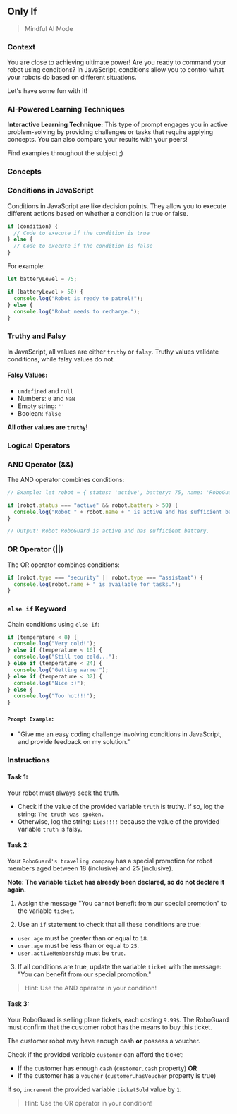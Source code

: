 ## Only If

> Mindful AI Mode

### Context

You are close to achieving ultimate power! Are you ready to command your robot using conditions? In JavaScript, conditions allow you to control what your robots do based on different situations.

Let's have some fun with it!

### AI-Powered Learning Techniques

**Interactive Learning Technique:**
This type of prompt engages you in active problem-solving by providing challenges or tasks that require applying concepts. You can also compare your results with your peers!

Find examples throughout the subject ;)

### Concepts

### Conditions in JavaScript

Conditions in JavaScript are like decision points. They allow you to execute different actions based on whether a condition is true or false.

```js
if (condition) {
  // Code to execute if the condition is true
} else {
  // Code to execute if the condition is false
}
```

For example:

```js
let batteryLevel = 75;

if (batteryLevel > 50) {
  console.log("Robot is ready to patrol!");
} else {
  console.log("Robot needs to recharge.");
}
```

### Truthy and Falsy

In JavaScript, all values are either `truthy` or `falsy`. Truthy values validate conditions, while falsy values do not.

#### Falsy Values:

- `undefined` and `null`
- Numbers: `0` and `NaN`
- Empty string: `''`
- Boolean: `false`

**All other values are `truthy`!**

### Logical Operators

### AND Operator (&&)

The AND operator combines conditions:

```js
// Example: let robot = { status: 'active', battery: 75, name: 'RoboGuard' };

if (robot.status === "active" && robot.battery > 50) {
  console.log("Robot " + robot.name + " is active and has sufficient battery.");
}

// Output: Robot RoboGuard is active and has sufficient battery.
```

### OR Operator (||)

The OR operator combines conditions:

```js
if (robot.type === "security" || robot.type === "assistant") {
  console.log(robot.name + " is available for tasks.");
}
```

### `else if` Keyword

Chain conditions using `else if`:

```js
if (temperature < 8) {
  console.log("Very cold!");
} else if (temperature < 16) {
  console.log("Still too cold...");
} else if (temperature < 24) {
  console.log("Getting warmer");
} else if (temperature < 32) {
  console.log("Nice :)");
} else {
  console.log("Too hot!!!");
}
```

#### **`Prompt Example`**:

- "Give me an easy coding challenge involving conditions in JavaScript, and provide feedback on my solution."

### Instructions

#### Task 1:

Your robot must always seek the truth.

- Check if the value of the provided variable `truth` is truthy. If so, log the string: `The truth was spoken.`
- Otherwise, log the string: `Lies!!!!` because the value of the provided variable `truth` is falsy.

#### Task 2:

Your `RoboGuard's traveling company` has a special promotion for robot members aged between 18 (inclusive) and 25 (inclusive).

**Note: The variable `ticket` has already been declared, so do not declare it again.**

1. Assign the message "You cannot benefit from our special promotion" to the variable `ticket`.

2. Use an `if` statement to check that all these conditions are true:

- `user.age` must be greater than or equal to `18`.
- `user.age` must be less than or equal to `25`.
- `user.activeMembership` must be `true`.

3. If all conditions are true, update the variable `ticket` with the message: "You can benefit from our special promotion."

> Hint: Use the AND operator in your condition!

#### Task 3:

Your RoboGuard is selling plane tickets, each costing `9.99$`. The RoboGuard must confirm that the customer robot has the means to buy this ticket.

The customer robot may have enough cash **or** possess a voucher.

Check if the provided variable `customer` can afford the ticket:

- If the customer has enough `cash` (`customer.cash` property)
**OR**
- If the customer has a `voucher` (`customer.hasVoucher` property is true)

If so, `increment` the provided variable `ticketSold` value by `1`.

> Hint: Use the OR operator in your condition!

